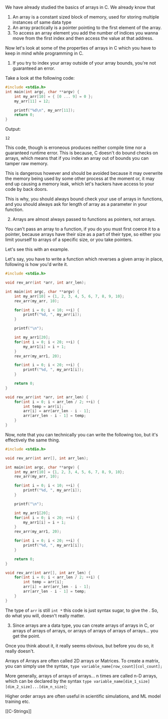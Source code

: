 We have already studied the basics of arrays in C. We already know that 
1. An array is a constant sized block of memory, used for storing multiple instances of same data type
2. An array practically is a pointer pointing to the first element of the array.
3. To access an array element you add the number of indices you wanna move from the first index and then access the value at that address.

Now let's look at some of the properties of arrays in C which you have to keep in mind while programming in C.

1. If you try to index your array outside of your array bounds, you're not guaranteed an error.

Take a look at the following code:
```C
#include <stdio.h>
int main(int argc, char **argv) {
	int my_arr[10] = { [0 ... 9] = 0 };
	my_arr[11] = 12;

	printf("%d\n", my_arr[11]);
	return 0;
}
```
Output:
```
12
```

This code, though is erroneous produces neither compile time nor a guaranteed runtime error. This is because, C doesn't do bound checks on arrays, which means that if you index an array out of bounds you can tamper raw memory.

This is dangerous however and should be avoided because it may overwrite the memory being used by some other process at the moment or, it may end up causing a memory leak, which let's hackers have access to your code by back doors.

This is why, you should always bound check your use of arrays in functions, and you should always ask for length of array as a parameter in your function.

2. Arrays are almost always passed to functions as pointers, not arrays.

You can't pass an array to a function, if you do you must first coerce it to a pointer, because arrays have their size as a part of their type, so either you limit yourself to arrays of a specific size, or you take pointers.

Let's see this with an example.

Let's say, you have to write a function which reverses a given array in place, following is how you'd write it.

```C
#include <stdio.h>

void rev_arr(int *arr, int arr_len);

int main(int argc, char **argv) {
	int my_arr[10] = {1, 2, 3, 4, 5, 6, 7, 8, 9, 10};
	rev_arr(my_arr, 10);

	for(int i = 0; i < 10; ++i) {
		printf("%d, ", my_arr[i]);
	}

	printf("\n");

	int my_arr1[20];
	for(int i = 0; i < 20; ++i) {
		my_arr1[i] = i + 1;
	}
	rev_arr(my_arr1, 20);

	for(int i = 0; i < 20; ++i) {
		printf("%d, ", my_arr1[i]);
	}

	return 0;
}

void rev_arr(int *arr, int arr_len) {
	for(int i = 0; i < arr_len / 2; ++i) {
		int temp = arr[i];
		arr[i] = arr[arr_len - i - 1];
		arr[arr_len - i - 1] = temp;
	}
}
```

Now, note that you can technically you can write the following too, but it's effectively the same thing.

```C
#include <stdio.h>

void rev_arr(int arr[], int arr_len);

int main(int argc, char **argv) {
	int my_arr[10] = {1, 2, 3, 4, 5, 6, 7, 8, 9, 10};
	rev_arr(my_arr, 10);

	for(int i = 0; i < 10; ++i) {
		printf("%d, ", my_arr[i]);
	}

	printf("\n");

	int my_arr1[20];
	for(int i = 0; i < 20; ++i) {
		my_arr1[i] = i + 1;
	}
	rev_arr(my_arr1, 20);

	for(int i = 0; i < 20; ++i) {
		printf("%d, ", my_arr1[i]);
	}

	return 0;
}

void rev_arr(int arr[], int arr_len) {
	for(int i = 0; i < arr_len / 2; ++i) {
		int temp = arr[i];
		arr[i] = arr[arr_len - i - 1];
		arr[arr_len - i - 1] = temp;
	}
}
```

The type of `arr` is still `int *` this code is just syntax sugar, to give the . So, do what you will, doesn't really matter.

3. Since arrays are a data type, you can create arrays of arrays in C, or arrays of arrays of arrays, or arrays of arrays of arrays of arrays... you get the point.

Once you think about it, it really seems obvious, but before you do so, it really doesn't.

Arrays of Arrays are often called 2D arrays or Matrices. 
To create a matrix, you can simply use the syntax,
`type variable_name[row_count][col_count];` 
 
More generally, arrays of arrays of arrays... n times are called n-D arrays, which can be declared by the syntax `type variable_name[dim_1_size][dim_2_size]...[dim_n_size]`;

Higher order arrays are often useful in scientific simulations, and ML model training etc. 

[[C-Strings]]
